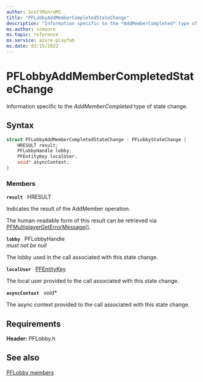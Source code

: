 ```yaml
---
author: ScottMunroMS
title: "PFLobbyAddMemberCompletedStateChange"
description: "Information specific to the *AddMemberCompleted* type of state change."
ms.author: scmunro
ms.topic: reference
ms.service: azure-playfab
ms.date: 03/15/2022
---
```


# PFLobbyAddMemberCompletedStateChange  

Information specific to the *AddMemberCompleted* type of state change.  

## Syntax  
  
```cpp
struct PFLobbyAddMemberCompletedStateChange : PFLobbyStateChange {  
    HRESULT result;  
    PFLobbyHandle lobby;  
    PFEntityKey localUser;  
    void* asyncContext;  
}  
```
  
### Members  
  
**`result`** &nbsp; HRESULT  
  
Indicates the result of the AddMember operation.
  
The human-readable form of this result can be retrieved via [PFMultiplayerGetErrorMessage()](../../pfmultiplayer/functions/pfmultiplayergeterrormessage.md).
  
**`lobby`** &nbsp; PFLobbyHandle  
*must not be null*  
  
The lobby used in the call associated with this state change.
  
**`localUser`** &nbsp; [PFEntityKey](../../pfmultiplayer/pfentitykey_clientsdk.md)  
  
The local user provided to the call associated with this state change.
  
**`asyncContext`** &nbsp; void*  
  
The async context provided to the call associated with this state change.
  
  
## Requirements  
  
**Header:** PFLobby.h
  
## See also  
[PFLobby members](../pflobby_members.md)  

  
  
